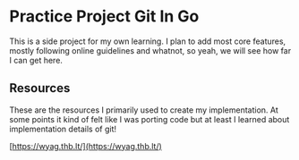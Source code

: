 # Practice Project Git In Go

This is a side project for my own learning. I plan to add most core features, mostly
following online guidelines and whatnot, so yeah, we will see how far I can get here.

## Resources

These are the resources I primarily used to create my implementation. At some points it
kind of felt like I was porting code but at least I learned about implementation
details of git!

[https://wyag.thb.lt/](https://wyag.thb.lt/)
